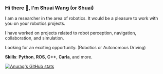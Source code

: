 ### Hi there 👋, I'm Shuai Wang (or Shuai)

I am a researcher in the area of robotics. It would be a pleasure to work with you on your robotics projects.

I have worked on projects related to robot perception, navigation, collaboration, and simulation.

Looking for an exciting opportunity. (Robotics or Autonomous Driving)

**Skills**: **Python**, **ROS**, **C++**, **Carla**, and more.

[![Anurag's GitHub stats](https://github-readme-stats.vercel.app/api?username=bearswang)](https://github.com/anuraghazra/github-readme-stats)
